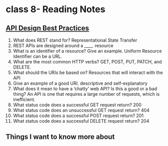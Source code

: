 # class 8- Reading Notes

## [API Design Best Practices](https://docs.microsoft.com/en-us/azure/architecture/best-practices/api-design)

1) What does REST stand for? Representational State Transfer
2) REST APIs are designed around a ____. resource
3) What is an identifier of a resource? Give an example. Uniform Resource Identifier can be a URL.
4) What are the most common HTTP verbs? GET, POST, PUT, PATCH, and DELETE.
5) What should the URIs be based on? Resources that will interact with the API
6) Give an example of a good URI. descriptive and self-explanatory
7) What does it mean to have a ‘chatty’ web API? Is this a good or a bad thing? An API is one that requires a large number of requests, which is inefficient.
8) What status code does a successful GET request return? 200
9) What status code does an unsuccessful GET request return? 404
10) What status code does a successful POST request return?  201 
11) What status code does a successful DELETE request return? 204

## Things I want to know more about
